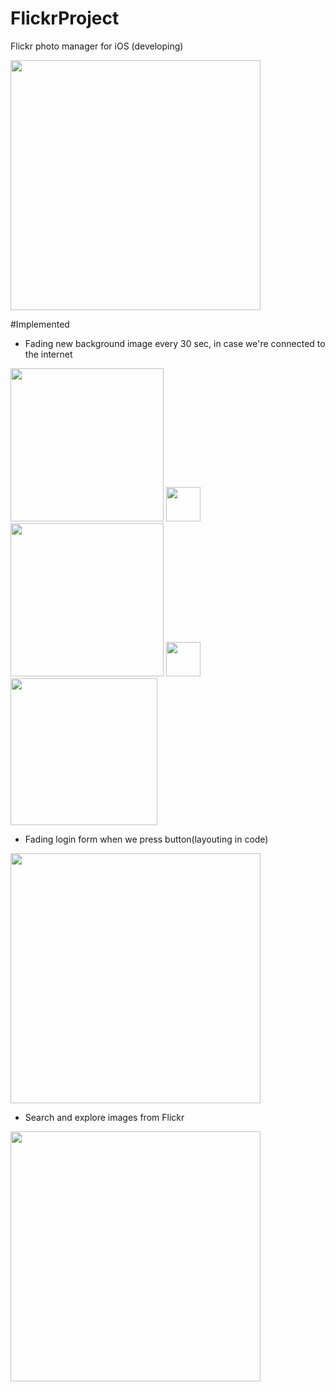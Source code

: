 # FlickrProject
Flickr photo manager for iOS (developing)

<img src="http://i1290.photobucket.com/albums/b531/uljar9/Screen%20Shot%202015-05-29%20at%2016.39.32_zpsa3eo5fjo.png" width="400px"/>

#Implemented

- Fading new background image every 30 sec, in case we're connected to the internet

<img src="http://i1290.photobucket.com/albums/b531/uljar9/Screen%20Shot%202015-05-29%20at%2016.39.32_zpsa3eo5fjo.png" width="245px"/>
<img src="http://i1290.photobucket.com/albums/b531/uljar9/strelica_zpsoqs3nq3w.jpg" width="55px"/>
<img src="http://i1290.photobucket.com/albums/b531/uljar9/Screen%20Shot%202015-05-29%20at%2016.38.02_zpspwjhjik2.png" width="245px"/>
<img src="http://i1290.photobucket.com/albums/b531/uljar9/strelica_zpsoqs3nq3w.jpg" width="55px"/>
<img src="http://i1290.photobucket.com/albums/b531/uljar9/Screen%20Shot%202015-05-29%20at%2016.36.12_zpsld6d5pr6.png" width="235px"/>
 
 
- Fading login form when we press button(layouting in code)

<img src="http://i1290.photobucket.com/albums/b531/uljar9/Screen%20Shot%202015-05-29%20at%2016.54.56_zps1dow5kzo.png" width="400px"/> 

- Search and explore images from Flickr

<img src="http://i1290.photobucket.com/albums/b531/uljar9/Screen%20Shot%202015-05-29%20at%2016.51.47_zpsngxaz4xt.png" width="400px"/>


